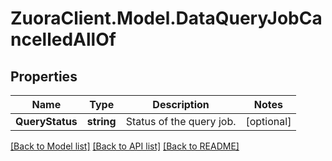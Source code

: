 # ZuoraClient.Model.DataQueryJobCancelledAllOf

## Properties

Name | Type | Description | Notes
------------ | ------------- | ------------- | -------------
**QueryStatus** | **string** | Status of the query job.  | [optional] 

[[Back to Model list]](../README.md#documentation-for-models) [[Back to API list]](../README.md#documentation-for-api-endpoints) [[Back to README]](../README.md)

